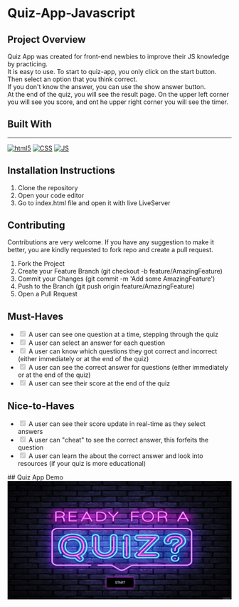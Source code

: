 # Quiz-App-Javascript

## Project Overview

Quiz App was created for front-end newbies to improve their JS knowledge by practicing.   
It is easy to use. To start to quiz-app, you only click on the start button. Then select an option that you think correct.   
If you don't know the answer, you can use the show answer button.   
At the end of the quiz, you will see the result page. On the upper left corner you will see you score, and ont he upper right corner you will see the timer.

## Built With
---
<p dir="auto">
  <a target="_blank" rel="noopener noreferrer" href="https://camo.githubusercontent.com/0c3a16a22ae058cfe38a06dc9ea16404cf006409262f547c9ccfa3ec8b30f71e/68747470733a2f2f696d672e736869656c64732e696f2f62616467652f2d48544d4c352d4533344632363f7374796c653d666c61742d737175617265266c6f676f3d68746d6c35266c6f676f436f6c6f723d7768697465"><img alt="html5" src="https://camo.githubusercontent.com/0c3a16a22ae058cfe38a06dc9ea16404cf006409262f547c9ccfa3ec8b30f71e/68747470733a2f2f696d672e736869656c64732e696f2f62616467652f2d48544d4c352d4533344632363f7374796c653d666c61742d737175617265266c6f676f3d68746d6c35266c6f676f436f6c6f723d7768697465" data-canonical-src="https://img.shields.io/badge/-HTML5-E34F26?style=flat-square&amp;logo=html5&amp;logoColor=white" style="max-width: 100%;"></a>
  <a target="_blank" rel="noopener noreferrer" href="https://camo.githubusercontent.com/af676aa114d3e054bb2d7b823f8b1dbf1814214d2c6f49e6a6cb70ab1837bd59/68747470733a2f2f696d672e736869656c64732e696f2f62616467652f2d4353532d3066363166613f7374796c653d666c61742d737175617265266c6f676f3d43535333266c6f676f436f6c6f723d7768697465"><img alt="CSS" src="https://camo.githubusercontent.com/af676aa114d3e054bb2d7b823f8b1dbf1814214d2c6f49e6a6cb70ab1837bd59/68747470733a2f2f696d672e736869656c64732e696f2f62616467652f2d4353532d3066363166613f7374796c653d666c61742d737175617265266c6f676f3d43535333266c6f676f436f6c6f723d7768697465" data-canonical-src="https://img.shields.io/badge/-CSS-0f61fa?style=flat-square&amp;logo=CSS3&amp;logoColor=white" style="max-width: 100%;"></a>
  <a target="_blank" rel="noopener noreferrer" href="https://camo.githubusercontent.com/1c4e4cd646ae3703d4a774f42acf2ef62f44f811b28d9a1170e09e65ebad2315/68747470733a2f2f696d672e736869656c64732e696f2f62616467652f2d4a6176615363726970742d6666626130383f7374796c653d666c61742d737175617265266c6f676f3d4a617661536372697074266c6f676f436f6c6f723d626c61636b"><img alt="JS" src="https://camo.githubusercontent.com/1c4e4cd646ae3703d4a774f42acf2ef62f44f811b28d9a1170e09e65ebad2315/68747470733a2f2f696d672e736869656c64732e696f2f62616467652f2d4a6176615363726970742d6666626130383f7374796c653d666c61742d737175617265266c6f676f3d4a617661536372697074266c6f676f436f6c6f723d626c61636b" data-canonical-src="https://img.shields.io/badge/-JavaScript-ffba08?style=flat-square&amp;logo=JavaScript&amp;logoColor=black" style="max-width: 100%;"></a>
 </p>

 ## Installation Instructions
 1. Clone the repository
 2. Open your code editor
 3. Go to index.html file and open it with live LiveServer

 ## Contributing
 Contributions are very welcome. If you have any suggestion to make it better, you are kindly requested to fork repo and create a pull request.
 1. Fork the Project
 2. Create your Feature Branch (git checkout -b feature/AmazingFeature)
 3. Commit your Changes (git commit -m 'Add some AmazingFeature')
 4. Push to the Branch (git push origin feature/AmazingFeature)
 5. Open a Pull Request

 ## Must-Haves
 <ul class="contains-task-list">
<li class="task-list-item"><input type="checkbox" id="" disabled="" class="task-list-item-checkbox" checked=""> A user can see one question at a time, stepping through the quiz</li>
<li class="task-list-item"><input type="checkbox" id="" disabled="" class="task-list-item-checkbox" checked=""> A user can select an answer for each question</li>
<li class="task-list-item"><input type="checkbox" id="" disabled="" class="task-list-item-checkbox" checked=""> A user can know which questions they got correct and incorrect (either immediately or at the end of the quiz)</li>
<li class="task-list-item"><input type="checkbox" id="" disabled="" class="task-list-item-checkbox" checked=""> A user can see the correct answer for questions (either immediately or at the end of the quiz)</li>
<li class="task-list-item"><input type="checkbox" id="" disabled="" class="task-list-item-checkbox" checked=""> A user can see their score at the end of the quiz</li>
</ul>

## Nice-to-Haves
<ul class="contains-task-list">
<li class="task-list-item"><input type="checkbox" id="" disabled="" class="task-list-item-checkbox" checked=""> A user can see their score update in real-time as they select answers</li>

<li class="task-list-item"><input type="checkbox" id="" disabled="" class="task-list-item-checkbox" checked=""> A user can "cheat" to see the correct answer, this forfeits the question</li>

<li class="task-list-item"><input type="checkbox" id="" disabled="" class="task-list-item-checkbox" checked=""> A user can learn the about the correct answer and look into resources (if your quiz is more educational)</li>


</ul>
 ## Quiz App Demo
 <img src="./img/Animation.gif" style="max-width: 100%;">